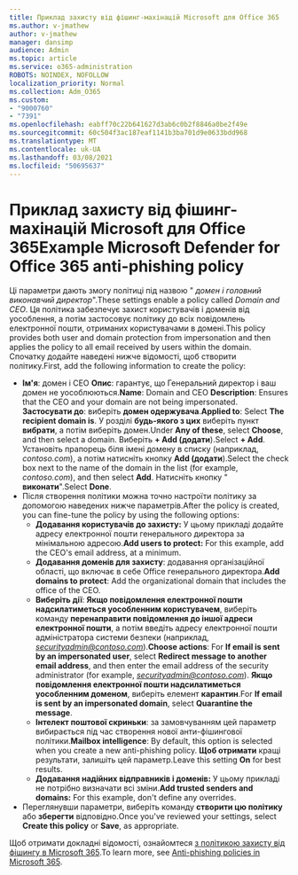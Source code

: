 ```yaml
---
title: Приклад захисту від фішинг-махінацій Microsoft для Office 365
ms.author: v-jmathew
author: v-jmathew
manager: dansimp
audience: Admin
ms.topic: article
ms.service: o365-administration
ROBOTS: NOINDEX, NOFOLLOW
localization_priority: Normal
ms.collection: Adm_O365
ms.custom:
- "9000760"
- "7391"
ms.openlocfilehash: eabff70c22b641627d3ab6c0b2f8846a0be2f49e
ms.sourcegitcommit: 60c504f3ac187eaf1141b3ba701d9e0633bdd968
ms.translationtype: MT
ms.contentlocale: uk-UA
ms.lasthandoff: 03/08/2021
ms.locfileid: "50695637"
---
```

# <a name="example-microsoft-defender-for-office-365-anti-phishing-policy"></a><span data-ttu-id="e0763-102">Приклад захисту від фішинг-махінацій Microsoft для Office 365</span><span class="sxs-lookup"><span data-stu-id="e0763-102">Example Microsoft Defender for Office 365 anti-phishing policy</span></span>

<span data-ttu-id="e0763-103">Ці параметри дають змогу політиці під назвою " *домен і головний виконавчий директор*".</span><span class="sxs-lookup"><span data-stu-id="e0763-103">These settings enable a policy called *Domain and CEO*.</span></span> <span data-ttu-id="e0763-104">Ця політика забезпечує захист користувачів і доменів від уособлення, а потім застосовує політику до всіх повідомлень електронної пошти, отриманих користувачами в домені.</span><span class="sxs-lookup"><span data-stu-id="e0763-104">This policy provides both user and domain protection from impersonation and then applies the policy to all email received by users within the domain.</span></span> <span data-ttu-id="e0763-105">Спочатку додайте наведені нижче відомості, щоб створити політику.</span><span class="sxs-lookup"><span data-stu-id="e0763-105">First, add the following information to create the policy:</span></span>

- <span data-ttu-id="e0763-106">**Ім'я**: домен і CEO **Опис**: гарантує, що Генеральний директор і ваш домен не уособлюються.</span><span class="sxs-lookup"><span data-stu-id="e0763-106">**Name**: Domain and CEO **Description**: Ensures that the CEO and your domain are not being impersonated.</span></span>
  <span data-ttu-id="e0763-107">**Застосувати до**: виберіть **домен одержувача**.</span><span class="sxs-lookup"><span data-stu-id="e0763-107">**Applied to**: Select **The recipient domain is**.</span></span> <span data-ttu-id="e0763-108">У розділі **будь-якого з цих** виберіть пункт **вибрати**, а потім виберіть домен.</span><span class="sxs-lookup"><span data-stu-id="e0763-108">Under **Any of these**, select **Choose**, and then select a domain.</span></span> <span data-ttu-id="e0763-109">Виберіть **+ Add (додати**).</span><span class="sxs-lookup"><span data-stu-id="e0763-109">Select **+ Add**.</span></span> <span data-ttu-id="e0763-110">Установіть прапорець біля імені домену в списку (наприклад, *contoso.com*), а потім натисніть кнопку **Add (додати**).</span><span class="sxs-lookup"><span data-stu-id="e0763-110">Select the check box next to the name of the domain in the list (for example, *contoso.com*), and then select **Add**.</span></span> <span data-ttu-id="e0763-111">Натисніть кнопку " **виконати**".</span><span class="sxs-lookup"><span data-stu-id="e0763-111">Select **Done**.</span></span>
- <span data-ttu-id="e0763-112">Після створення політики можна точно настроїти політику за допомогою наведених нижче параметрів.</span><span class="sxs-lookup"><span data-stu-id="e0763-112">After the policy is created, you can fine-tune the policy by using the following options:</span></span>
  - <span data-ttu-id="e0763-113">**Додавання користувачів до захисту:** У цьому прикладі додайте адресу електронної пошти генерального директора за мінімальною адресою.</span><span class="sxs-lookup"><span data-stu-id="e0763-113">**Add users to protect:** For this example, add the CEO's email address, at a minimum.</span></span>
  - <span data-ttu-id="e0763-114">**Додавання доменів для захисту**: додавання організаційної області, що включає в себе Office генерального директора.</span><span class="sxs-lookup"><span data-stu-id="e0763-114">**Add domains to protect**: Add the organizational domain that includes the office of the CEO.</span></span>
  - <span data-ttu-id="e0763-115">**Виберіть дії**: **Якщо повідомлення електронної пошти надсилатиметься уособленним користувачем**, виберіть команду **перенаправити повідомлення до іншої адреси електронної пошти**, а потім введіть адресу електронної пошти адміністратора системи безпеки (наприклад, *securityadmin@contoso.com*).</span><span class="sxs-lookup"><span data-stu-id="e0763-115">**Choose actions**: For **If email is sent by an impersonated user**, select **Redirect message to another email address**, and then enter the email address of the security administrator (for example, *securityadmin@contoso.com*).</span></span> <span data-ttu-id="e0763-116">**Якщо повідомлення електронної пошти надсилатиметься уособленним доменом**, виберіть елемент **карантин**.</span><span class="sxs-lookup"><span data-stu-id="e0763-116">For **If email is sent by an impersonated domain**, select **Quarantine the message**.</span></span>
  - <span data-ttu-id="e0763-117">**Інтелект поштової скриньки**: за замовчуванням цей параметр вибирається під час створення нової анти-фішингової політики.</span><span class="sxs-lookup"><span data-stu-id="e0763-117">**Mailbox intelligence**: By default, this option is selected when you create a new anti-phishing policy.</span></span> <span data-ttu-id="e0763-118">**Щоб отримати** кращі результати, залишіть цей параметр.</span><span class="sxs-lookup"><span data-stu-id="e0763-118">Leave this setting **On** for best results.</span></span>
  - <span data-ttu-id="e0763-119">**Додавання надійних відправників і доменів:** У цьому прикладі не потрібно визначати всі зміни.</span><span class="sxs-lookup"><span data-stu-id="e0763-119">**Add trusted senders and domains:** For this example, don't define any overrides.</span></span>
- <span data-ttu-id="e0763-120">Переглянувши параметри, виберіть команду **створити цю політику** або **зберегти** відповідно.</span><span class="sxs-lookup"><span data-stu-id="e0763-120">Once you've reviewed your settings, select **Create this policy** or **Save**, as appropriate.</span></span>

<span data-ttu-id="e0763-121">Щоб отримати докладні відомості, ознайомтеся [з політикою захисту від фішингу в Microsoft 365](https://go.microsoft.com/fwlink/?linkid=2092235).</span><span class="sxs-lookup"><span data-stu-id="e0763-121">To learn more, see [Anti-phishing policies in Microsoft 365](https://go.microsoft.com/fwlink/?linkid=2092235).</span></span>
